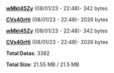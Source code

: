 [**wMkt45Zy**](/data/wMkt45Zy.txt) (08/01/23 - 22:48)- 342 bytes

[**CVs40rHi**](/data/CVs40rHi.txt) (08/01/23 - 22:48)- 2026 bytes

[**wMkt45Zy**](/data/wMkt45Zy.txt) (08/01/23 - 22:48)- 342 bytes

[**CVs40rHi**](/data/CVs40rHi.txt) (08/01/23 - 22:48)- 2026 bytes

**Total Datas**: 3382

**Total Size**: 21.55 MB / 21.5 MB